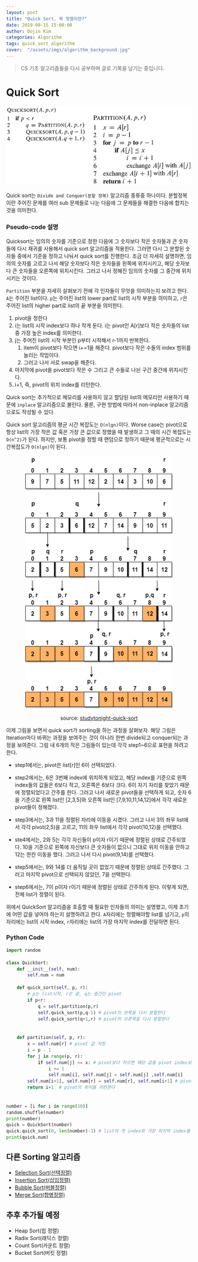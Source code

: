 ```yaml
---
layout: post
title: "Quick Sort, 퀵 정렬이란?"
date: 2019-09-15 15:00:00
author: Dojin Kim
categories: Algorithm
tags: quick_sort algorithm
cover:  "/assets/imgs/algorithm_background.jpg"
---
```


> CS 기초 알고리즘들을 다시 공부하며 글로 기록을 남기는 중입니다.

# Quick Sort
<div align="center">
<img src="/assets/imgs/cs/quick_sort_pseudo.png" style="width:600px"/>
</div>

Quick sort는 `Divide and Conquer(분할 정복)` 알고리즘 종류중 하나이다. 분할정복이란 주어진 문제를 여러 sub 문제들로 나눈 다음에 그 문제들을 해결한 다음에 합치는 것을 의미한다. 

### Pseudo-code 설명
Quicksort는 임의의 숫자를 기준으로 정한 다음에 그 숫자보다 작은 숫자들과 큰 숫자들에 다시 재귀를 사용해서 quick sort 알고리즘을 적용한다. 그러면 다시 그 분할된 숫자들 중에서 기준을 정하고 나눠서 quick sort를 진행한다. 조금 더 자세히 설명하면, 임의의 숫자를 고르고 나서 해당 숫자보다 작은 숫자들을 왼쪽에 위치시키고, 해당 숫자보다 큰 숫자들을 오른쪽에 위치시킨다. 그러고 나서 정해진 임의의 숫자를 그 중간에 위치시키는 것이다.

`Partition` 부분을 자세히 살펴보기 전에 각 인자들이 무엇을 의미하는지 보려고 한다. `A`는 주어진 list이다. `p`는 주어진 list의 lower part로 list의 시작 부분을 의미하고, `r`은 주어진 list의 higher part로 list의 끝 부분을 의미한다.

1. pivot을 정한다
2. i는 list의 시작 index보다 하나 작게 둔다. i는 pivot인 A[r]보다 작은 숫자들의 list 중 가장 높은 index를 의미한다.
3. j는 주어진 list의 시작 부분인 p부터 시작해서 r-1까지 반복한다.
    1. item이 pivot보다 작으면 i+=1을 해준다. pivot보다 작은 수들의 index 범위를 늘리는 작업이다.
    2. 그러고 나서 서로 swap을 해준다.
4. 마지막에 pivot을 pivot보다 작은 수 그리고 큰 수들로 나뉜 구간 중간에 위치시킨다.
5. i+1, 즉, pivot의 위치 index를 리턴한다.

Quick sort는 추가적으로 메모리를 사용하지 않고 할당된 list의 메모리만 사용하기 때문에 `inplace` 알고리즘으로 불린다. 물론, 구현 방법에 따라서 non-inplace 알고리즘으로도 작성될 수 있다.

Quick sort 알고리즘의 평균 시간 복잡도는 `O(nlgn)`이다. Worse case는 pivot으로 항상 list의 가장 작은 값 혹은 가장 큰 값으로 정했을 때 발생하고 그 때의 시간 복잡도는 `O(n^2)`가 된다. 하지만, 보통 pivot을 정할 때 랜덤으로 정하기 때문에 평균적으로는 시간복잡도가 `O(nlgn)`이 된다. 

<div align="center">
<img src="/assets/imgs/cs/quick_sort.png" style="width:400px"/>
</div>

<div align="center">

source: <a href="https://www.studytonight.com/data-structures/quick-sort">studytonight-quick-sort</a>

</div>

이제 그림을 보면서 quick sort가 sorting을 하는 과정을 살펴보자. 해당 그림은 Iteration마다 바뀌는 과정을 보여주는 것이 아니라 한번 divide되고 conquer되는 과정을 보여준다. 그림 내 6개의 작은 그림들이 있는데 각각 step1~6으로 표현을 하려고 한다.

- step1에서는, pivot은 list[r]인 6이 선택되었다.

- step2에서는, 6은 3번째 index에 위치하게 되었고, 해당 index를 기준으로 왼쪽 index들의 값들은 6보다 작고, 오른쪽은 6보다 크다. 6이 자기 자리를 찾았기 때문에 정렬되었다고 간주를 한다. 그러고 나서 새로운 pivot들을 선택하게 되고, 숫자 6을 기준으로 왼쪽 list인 [2,3,5]와 오른쪽 list인 [7,9,10,11,14,12]에서 각각 새로운 pivot들이 정해졌다.

- step3에서는, 3과 11을 정렬된 자리에 이동을 시켰다. 그러고 나서 3의 좌우 list에서 각각 pivot(2,5)을 고르고, 11의 좌우 list에서 각각 pivot(10,12)을 선택했다.

- ste4에서는, 2와 5는 각각 자신들이 p이자 r이기 때문에 정렬된 상태로 간주되었다. 10을 기준으로 왼쪽에 자신보다 큰 숫자들이 없으니 그대로 위치 이동을 안하고 12는 한칸 이동을 했다. 그러고 나서 다시 pivot(9,14)를 선택했다.

- step5에서는, 9와 14를 더 움직일 곳이 없었기 때문에 정렬된 상태로 간주했다. 그러고 마지막 pivot으로 선택되지 않았던, 7을 선택한다.

- step6에서는, 7이 p이자 r이기 때문에 정렬된 상태로 간주하게 된다. 이렇게 되면, 전체 list가 정렬이 된다.

위에서 QuickSort 알고리즘을 호출할 때 필요한 인자들의 의미는 설명했고, 이제 초기에 어떤 값을 넣어야 하는지 설명하려고 한다. `A`자리에는 정렬해야할 list를 넘기고, `p`의 자리에는 list의 시작 index, `r`자리에는 list의 가장 마지막 index를 전달하면 된다.

### Python Code


```python
import random

class QuickSort:
    def __init__(self, num):
        self.num = num

    def quick_sort(self, p, r):
        # p는 list시작, r은 끝, q는 중간인 pivot
        if p<r:
            q = self.partition(p,r)
            self.quick_sort(p,q-1) # pivot의 왼쪽을 다시 분할한다
            self.quick_sort(q+1,r) # pivot의 오른쪽을 다시 분할한다
        

    def partition(self, p, r):
        x = self.num[r] # pivot 값 저장
        i = p - 1
        for j in range(p, r): 
            if self.num[j] <= x: # pivot보다 작으면 해당 값을 pivot index보다 왼쪽으로 이동시킨다
                i += 1
                self.num[i], self.num[j] = self.num[j] ,self.num[i] 
        self.num[i+1], self.num[r] = self.num[r], self.num[i+1] # pivot을 전체 list에 정렬된 위치에 놓는다
        return i+1  # pivot의 위치를 리턴한다


number = [i for i in range(10)]
random.shuffle(number)
print(number)
quick = QuickSort(number)
quick.quick_sort(0, len(number)-1) # list의 첫 index와 가장 마지막 index를 전달한다
print(quick.num)
```


## 다른 Sorting 알고리즘
- [Selection Sort(선택정렬)](https://dojinkimm.github.io/cs/2019/09/13/sort-algorithm-2.html)
- [Insertion Sort(삽입정렬)](https://dojinkimm.github.io/cs/2019/09/13/sort-algorithm-3.html)
- [Bubble Sort(버블정렬)](https://dojinkimm.github.io/cs/2019/09/14/sort-algorithm-4.html)
- [Merge Sort(합병정렬)](https://dojinkimm.github.io/cs/2019/09/18/sort-algorithm-6.html)

## 추후 추가될 예정
- Heap Sort(힙 정렬)
- Radix Sort(래딕스 정렬)
- Count Sort(카운트 정렬)
- Bucket Sort(버킷 정렬)